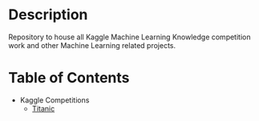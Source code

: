 # Description
Repository to house all Kaggle Machine Learning Knowledge competition work and other Machine Learning related projects.

# Table of Contents
* Kaggle Competitions
    * [Titanic](titanic)
 
